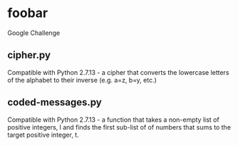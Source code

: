 # foobar
 Google Challenge

## cipher.py
Compatible with Python 2.7.13 - a cipher that converts the lowercase letters of the alphabet to their inverse (e.g. a=z, b=y, etc.) 

## coded-messages.py
Compatible with Python 2.7.13 - a function that takes a non-empty list of positive integers, l and finds the first sub-list of of numbers that sums to the target positive integer, t. 